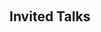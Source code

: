 <h1 id="invited-talks"></h1>

<h2 style="margin: 60px 0px 10px;">Invited Talks</h2>

<!-- 
<h4 style="margin:0 10px 0;">Learning from Imperfect Data: Incremental Learning and Few-shot Learning.</h4>

<ul style="margin:0 0 5px;">
  <li><a href="https://bair.berkeley.edu/"><autocolor>Berkeley Artificial Intelligence Research Lab (BAIR), UC Berkeley, October 2023.</autocolor></a></li>
  <li><a href="https://engineering.purdue.edu/ChanGroup/comp_imaging_seminar.html"><autocolor>Computational Imaging Seminar, Purdue University, August 2023.</autocolor></a></li>
  <li><a href="https://sites.google.com/view/visionseminar"><autocolor>Vision and Graphics Seminar, Massachusetts Institute of Technology, April 2023.</autocolor></a></li>
  <li><a href="https://calendars.illinois.edu/detail/2568?eventId=33456212"><autocolor>External Speaker Series, University of Illinois Urbana-Champaign, April 2023.</autocolor></a></li>
  <li><a href="https://vigr.cs.columbia.edu/vigr_seminar.html"><autocolor>VIGR Seminar, Columbia University, March 2023.</autocolor></a></li>
  <li><a href="https://ccvl.jhu.edu/"><autocolor>Computational Cognition, Vision, and Learning Lab, Johns Hopkins University, January 2023.</autocolor></a></li>
  <li><a href="https://www.robots.ox.ac.uk/~vgg/"><autocolor>Visual Geometry Group (VGG), University of Oxford, November 2022.</autocolor></a></li>
  <li><a href="https://fvl.fudan.edu.cn/"><autocolor>Fudan Vision and Learning Laboratory, Fudan University, September 2022.</autocolor></a></li>
  <li><a href="https://www.nextcenter.org/"><autocolor>NExT++ Research Center, National University of Singapore, April 2022.</autocolor></a></li>
  <li>Singapore Management University, September 2020.</li>
</ul>

<h4 style="margin:0 10px 0;">Meta-transfer Learning for Few-shot Learning.</h4>

<ul style="margin:0 0 5px;">
  <li>École Polytechnique Fédérale de Lausann (EPFL), March 2023.</li>
</ul>

<h4 style="margin:0 10px 0;">Learning to Self-train for Semi-supervised Few-shot Classification.</h4>

<ul style="margin:0 0 5px;">
  <li>NeurIPS Official Meetups in Beijing, December 2019.</li>
</ul>

<h4 style="margin:0 10px 0;">Multi-class Incremental Learning.</h4>

<ul style="margin:0 0 20px;">
  <li>Nanyang Technological University, July 2019.</li>
</ul> -->

